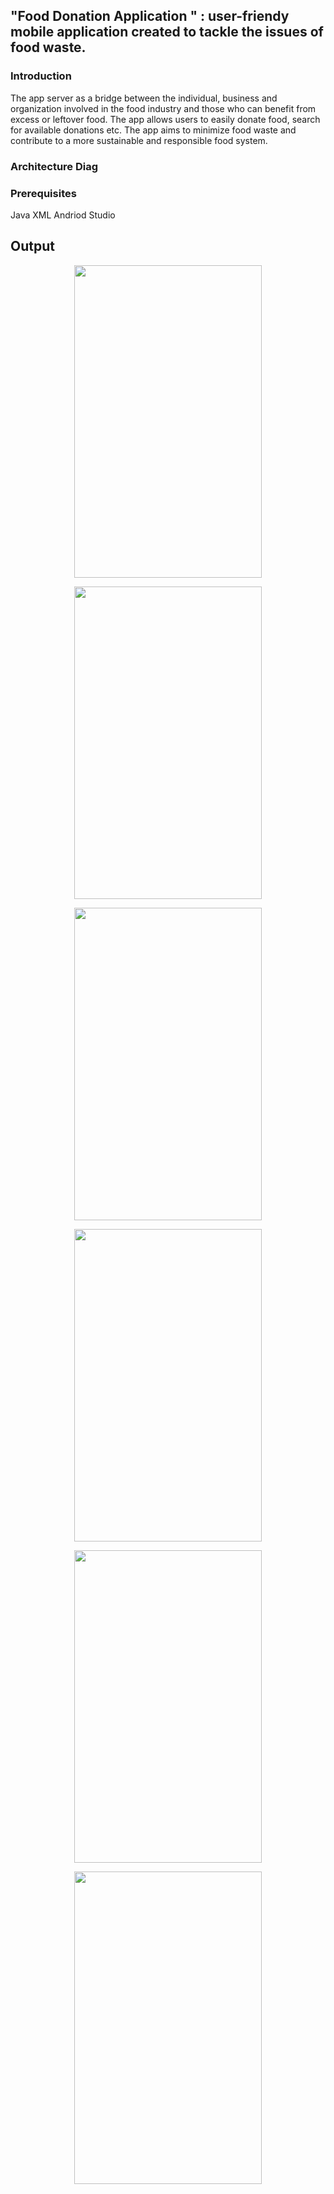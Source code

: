 ## "Food Donation Application " : user-friendy mobile application created to tackle the issues of food waste. 

### Introduction
The app server as a bridge between the individual, business and organization involved in the food industry and those who can benefit from excess or leftover food. The app allows users to easily donate food, search for available donations etc. The app aims to minimize food waste and contribute to a more sustainable and responsible food system.

### Architecture Diag
### Prerequisites
Java 
XML
Andriod Studio


## Output 

 <p align ="center">
<img src="https://user-images.githubusercontent.com/62341045/146028346-9dc0a458-83bf-40c0-a64a-5f2bf76cf084.jpg" width="300" height="500"/>

 <p align ="center">
<img src="https://user-images.githubusercontent.com/62341045/146029039-98f891c4-9a23-436c-8efd-67881fed4ad0.jpg" width="300" height="500"/>


 <p align ="center">
<img src="https://user-images.githubusercontent.com/62341045/146030374-bea91b1b-6c90-4131-83b1-b1cf3de95bb3.jpg" width="300" height="500"/>

 <p align ="center">
<img src="https://user-images.githubusercontent.com/62341045/146029532-12dba435-cfc7-49b5-9f50-5718a2602bf7.jpg" width="300" height="500"/>

  <p align ="center">
<img src="https://user-images.githubusercontent.com/62341045/146036214-43343c13-4769-4240-9ffd-38421d475852.jpg" width="300" height="500"/>
   
 <p align ="center">
<img src="https://user-images.githubusercontent.com/62341045/146031068-df295fa6-490c-4165-a3a4-927de1d26df8.jpg" width="300" height="500"/>
     




